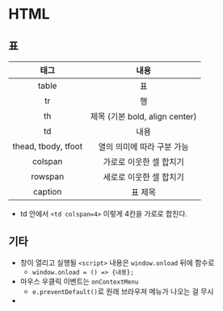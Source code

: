 # HTML

## 표

|태그|내용|
|:-:|:-:|
|table|표|
|tr|행|
|th|제목 (기본 bold, align center)|
|td|내용|
|thead, tbody, tfoot|열의 의미에 따라 구분 가능|
|colspan|가로로 이웃한 셀 합치기|
|rowspan|세로로 이웃한 셀 합치기|
|caption|표 제목|

- td 안에서 `<td colspan=4>` 이렇게 4칸을 가로로 합친다.

## 기타

- 창이 열리고 실행될 `<script>` 내용은 `window.onload` 뒤에 함수로
    - `window.onload = () => {내용};`
- 마우스 우클릭 이벤트는 `onContextMenu`
    - `e.preventDefault()`로 원래 브라우져 메뉴가 나오는 걸 무시
- 
